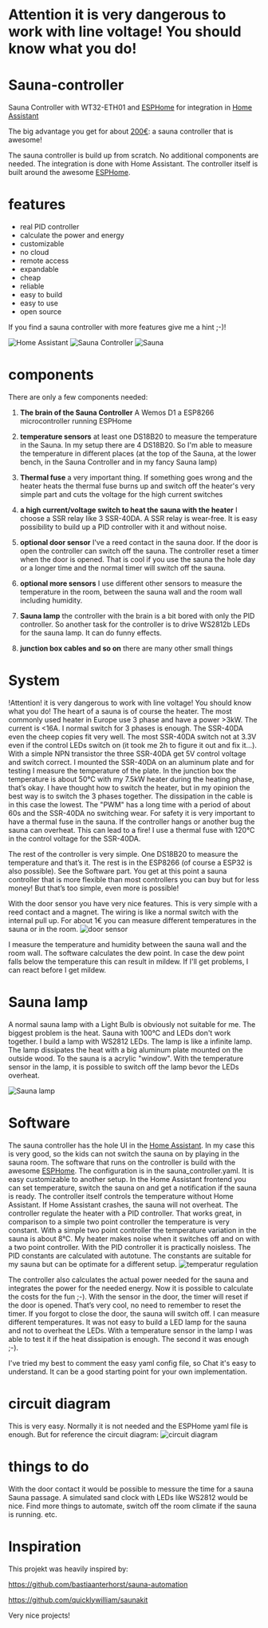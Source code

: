 # Attention it is very dangerous to work with line voltage! You should know what you do!

# Sauna-controller
Sauna Controller with WT32-ETH01 and [ESPHome](https://esphome.io/) for integration in [Home Assistant](https://www.home-assistant.io/) 

The big advantage you get for about [200€](COST.md): a sauna controller that is awesome!

The sauna controller is build up from scratch. No additional components are needed.
The integration is done with Home Assistant. The controller itself is built around the awesome [ESPHome](https://esphome.io/).

# features
- real PID controller
- calculate the power and energy
- customizable
- no cloud
- remote access
- expandable
- cheap
- reliable
- easy to build
- easy to use
- open source

If you find a sauna controller with more features give me a hint ;-)!

![Home Assistant](images/frontpanel.PNG)
![Sauna Controller](images/IMG_20210213_231354.jpg)
![Sauna](images/IMG_20210215_214026.jpg)


# components
There are only a few components needed:

1. **The brain of the Sauna Controller** A Wemos D1 a ESP8266 microcontroller running ESPHome

2. **temperature sensors** at least one DS18B20 to measure the temperature in the Sauna. In my setup there are 4 DS18B20. So I'm able to measure the temperature in different places (at the top of the Sauna, at the lower bench, in the Sauna Controller and in my fancy Sauna lamp)

3. **Thermal fuse** a very important thing. If something goes wrong and the heater heats the thermal fuse burns up and switch off the heater's very simple part and cuts the voltage for the high current switches

4. **a high current/voltage switch to heat the sauna with the heater** I choose a SSR relay like 3 SSR-40DA. A SSR relay is wear-free. It is easy possibility to build up a PID controller with it and without noise.

5. **optional door sensor** I've a reed contact in the sauna door. If the door is open the controller can switch off the sauna. The controller reset a timer when the door is opened. That is cool if you use the sauna the hole day or a longer time and the normal timer will switch off the sauna.

6. **optional more sensors** I use different other sensors to measure the temperature in the room, between the sauna wall and the room wall including humidity.

7. **Sauna lamp** the controller with the brain is a bit bored with only the PID controller. So another task for the controller is to drive WS2812b LEDs for the sauna lamp. It can do funny effects.

8. **junction box cables and so on** there are many other small things

# System 
!Attention! it is very dangerous to work with line voltage! You should know what you do!
The heart of a sauna is of course the heater. The most commonly used heater in Europe use 3 phase and have a power >3kW. The current is <16A. I normal switch for 3 phases is enough. The SSR-40DA even the cheep copies fit very well. The most SSR-40DA switch not at 3.3V even if the control LEDs switch on (it took me 2h to figure it out and fix it...). With a simple NPN transistor the three SSR-40DA get 5V control voltage and switch correct. I mounted the SSR-40DA on an aluminum plate and for testing I measure the temperature of the plate. In the junction box the temperature is about 50°C with my 7.5kW heater during the heating phase, that’s okay.
I have thought how to switch the heater, but in my opinion the best way is to switch the 3 phases together. The dissipation in the cable is in this case the lowest.
The "PWM" has a long time with a period of about 60s and the SSR-40DA no switching wear.
For safety it is very important to have a thermal fuse in the sauna. If the controller hangs or another bug the sauna can overheat. This can lead to a fire! I use a thermal fuse with 120°C in the control voltage for the SSR-40DA.

The rest of the controller is very simple. One DS18B20 to measure the temperature and that’s it. The rest is in the ESP8266 (of course a ESP32 is also possible). See the Software part.
You get at this point a sauna controller that is more flexible than most controllers you can buy but for less money!
But that’s too simple, even more is possible!

With the door sensor you have very nice features. This is very simple with a reed contact and a magnet. The wiring is like a normal switch with the internal pull up.
For about 1€ you can measure different temperatures in the sauna or in the room.
![door sensor](images/IMG_20210215_231138.jpg)

I measure the temperature and humidity between the sauna wall and the room wall. The software calculates the dew point. In case the dew point falls below the temperature this can result in mildew. If I'll get problems, I can react before I get mildew.

# Sauna lamp 
A normal sauna lamp with a Light Bulb is obviously not suitable for me.
The biggest problem is the heat. Sauna with 100°C and LEDs don't work together.
I build a lamp with WS2812 LEDs. The lamp is like a infinite lamp.
The lamp dissipates the heat with a big aluminum plate mounted on the outside wood. To the sauna is a acrylic "window". With the temperature sensor in the lamp, it is possible to switch off the lamp bevor the LEDs overheat.

![Sauna lamp](images/IMG_20210215_233320.jpg)

# Software
The sauna controller has the hole UI in the [Home Assistant](https://www.home-assistant.io/). In my case this is very good, so the kids can not switch the sauna on by playing in the sauna room.
The software that runs on the controller is build with the awesome [ESPHome](https://esphome.io/). The configuration is in the sauna_controller.yaml. It is easy customizable to another setup.
In the Home Assistant frontend you can set temperature, switch the sauna on and get a notification if the sauna is ready.
The controller itself controls the temperature without Home Assistant. If Home Assistant crashes, the sauna will not overheat.
The controller regulate the heater with a PID controller. That works great, in comparison to a simple two point controller the temperature is very constant. With a simple two point controller the temperature variation in the sauna is about 8°C.
My heater makes noise when it switches off and on with a two point controller. With the PID controller it is practically noisless.
The PID constants are calculated with autotune. The constants are suitable for my sauna but can be optimate for a different setup.
![temperatur regulation](images/1613402990508.jpg)

The controller also calculates the actual power needed for the sauna and integrates the power for the needed energy. Now it is possible to calculate the costs for the fun ;-).
With the sensor in the door, the timer will reset if the door is opened. That’s very cool, no need to remember to reset the timer. If you forgot to close the door, the sauna will switch off.
I can measure different temperatures. It was not easy to build a LED lamp for the sauna and not to overheat the LEDs. With a temperature sensor in the lamp I was able to test it if the heat dissipation is enough. The second it was enough ;-).

I've tried my best to comment the easy yaml config file, so Chat it's easy to understand. It can be a good starting point for your own implementation.

# circuit diagram
This is very easy. Normally it is not needed and the ESPHome yaml file is enough. 
But for reference the circuit diagram:
![circuit diagram](Sauna_controller_Schaltplan.png)

# things to do
With the door contact it would be possible to messure the time for a sauna Sauna passage. A simulated sand clock with LEDs like WS2812 would be nice.
Find more things to automate, switch off the room climate if the sauna is running.
etc.

# Inspiration
This projekt was heavily inspired by: 

https://github.com/bastiaanterhorst/sauna-automation

https://github.com/quicklywilliam/saunakit

Very nice projects!

